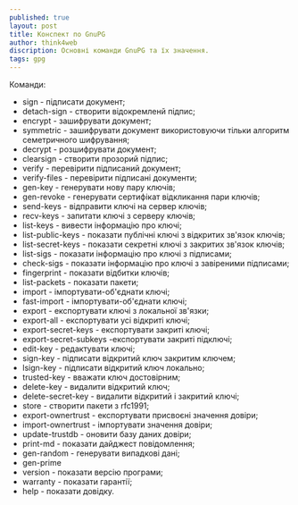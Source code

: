 ```yaml
---
published: true
layout: post
title: Конспект по GnuPG
author: think4web
discription: Основні команди GnuPG та їх значення.
tags: gpg 
---
```


Команди:
- sign - підписати документ;
- detach-sign - створити відокремленй підпис;
- encrypt - зашифрувати документ;
- symmetric - зашифрувати документ використовуючи тільки алгоритм семетричного шифрування;
- decrypt - розшифрувати документ;
- clearsign - створити прозорий підпис;
- verify - перевірити підписаний документ;
- verify-files - перевірити підписані документи;
- gen-key - генерувати нову пару ключів;
- gen-revoke - генерувати сертифікат відкликання пари ключів;
- send-keys - відправити ключі на сервер ключів;
- recv-keys - запитати ключі з серверу ключів;
- list-keys - вивести інформацію про ключі;
- list-public-keys - показати публічні ключі з відкритих зв'язок ключів;
- list-secret-keys - показати секретні ключі з закритих зв'язок ключів;
- list-sigs - показати інформацію про ключі з підписами;
- check-sigs - показати інформацію про ключі з завіреними підписами;
- fingerprint - показати відбитки ключів;
- list-packets - показати пакети;
- import - імпортувати-об'єднати ключі;
- fast-import - імпортувати-об'єднати ключі;
- export - експортувати ключі з локальної зв'язки;
- export-all - експортувати усі відкриті ключі;
- export-secret-keys - експортувати закриті ключі;
- export-secret-subkeys -експортувати закриті підключі;
- edit-key - редактувати ключі;
- sign-key - підписати відкритий ключ закритим ключем;
- lsign-key - підписати відкритий ключ локально;
- trusted-key - вважати ключ достовірним;
- delete-key - видалити відкритий ключ;
- delete-secret-key - видалити відкритий і закритий ключі;
- store - створити пакети з rfc1991;
- export-ownertrust - експортувати присвоєні значення довіри;
- import-ownertrust - імпортувати значення довіри;
- update-trustdb - оновити базу даних довіри;
- print-md - показати дайджест повідомлення;
- gen-random - генерувати випадкові дані;
- gen-prime
- version - показати версію програми;
- warranty - показати гарантії;
- help - показати довідку.
